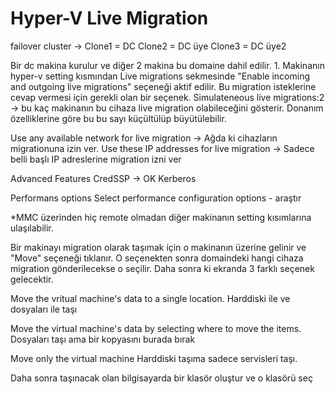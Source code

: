 # Hyper-V Live Migration

failover cluster -&gt; Clone1 = DC Clone2 = DC üye Clone3 = DC üye2

Bir dc makina kurulur ve diğer 2 makina bu domaine dahil edilir. 1. Makinanın hyper-v setting kısmından Live migrations sekmesinde "Enable incoming and outgoing live migrations" seçeneği aktif edilir. Bu migration isteklerine cevap vermesi için gerekli olan bir seçenek. Simulateneous live migrations:2 -&gt; bu kaç makinanın bu cihaza live migration olabileceğini gösterir. Donanım özelliklerine göre bu bu sayı küçültülüp büyütülebilir.

Use any available network for live migration -&gt; Ağda ki cihazların migrationuna izin ver. Use these IP addresses for live migration -&gt; Sadece belli başlı IP adreslerine migration izni ver

Advanced Features CredSSP -&gt; OK Kerberos

Performans options Select performance configuration options - araştır

\*MMC üzerinden hiç remote olmadan diğer makinanın setting kısımlarına ulaşılabilir.

Bir makinayı migration olarak taşımak için o makinanın üzerine gelinir ve "Move" seçeneği tıklanır. O seçenekten sonra domaindeki hangi cihaza migration gönderilecekse o seçilir. Daha sonra ki ekranda 3 farklı seçenek gelecektir.

Move the vritual machine's data to a single location. Harddiski ile ve dosyaları ile taşı

Move the virtual machine's data by selecting where to move the items. Dosyaları taşı ama bir kopyasını burada bırak

Move only the virtual machine Harddiski taşıma sadece servisleri taşı.

Daha sonra taşınacak olan bilgisayarda bir klasör oluştur ve o klasörü seç

